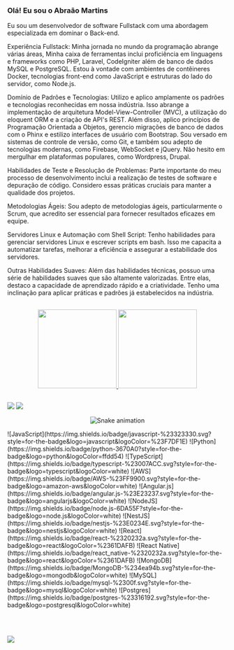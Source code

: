 ### Olá! Eu sou o Abraão Martins


Eu sou um desenvolvedor de software Fullstack com uma abordagem especializada em dominar o Back-end.

Experiência Fullstack:
Minha jornada no mundo da programação abrange várias áreas, Minha caixa de ferramentas inclui proficiência em linguagens e frameworks como PHP, Laravel, CodeIgniter além de banco de dados MySQL e PostgreSQL. Estou à vontade com ambientes de contêineres Docker, tecnologias front-end como JavaScript e estruturas do lado do servidor, como Node.js.

Domínio de Padrões e Tecnologias:
Utilizo e aplico amplamente os padrões e tecnologias reconhecidas em nossa indústria. Isso abrange a implementação de arquitetura Model-View-Controller (MVC), a utilização do eloquent ORM e a criação de API's REST. Além disso, aplico princípios de Programação Orientada a Objetos, gerencio migrações de banco de dados com o Phinx e estilizo interfaces de usuário com Bootstrap. Sou versado em sistemas de controle de versão, como Git, e também sou adepto de tecnologias modernas, como Firebase, WebSocket e jQuery. Não hesito em mergulhar em plataformas populares, como Wordpress, Drupal.

Habilidades de Teste e Resolução de Problemas:
Parte importante do meu processo de desenvolvimento inclui a realização de testes de software e depuração de código. Considero essas práticas cruciais para manter a qualidade dos projetos.

Metodologias Ágeis:
Sou adepto de metodologias ágeis, particularmente o Scrum, que acredito ser essencial para fornecer resultados eficazes em equipe.

Servidores Linux e Automação com Shell Script:
Tenho habilidades para gerenciar servidores Linux e escrever scripts em bash. Isso me capacita a automatizar tarefas, melhorar a eficiência e assegurar a estabilidade dos servidores.

Outras Habilidades Suaves:
Além das habilidades técnicas, possuo uma série de habilidades suaves que são altamente valorizadas. Entre elas, destaco a capacidade de aprendizado rápido e a criatividade. Tenho uma inclinação para aplicar práticas e padrões já estabelecidos na indústria.


##
<div align="center">
  <a href="https://github.com/abraao69">
  <img height="180em" src="https://github-readme-stats.vercel.app/api?username=abraao69&show_icons=true&theme=cobalt&include_all_commits=true&count_private=true"/>
  <img height="180em" src="https://github-readme-stats.vercel.app/api/top-langs/?username=abraao69&layout=compact&langs_count=7&theme=cobalt"/>
</div>
 



  </div>
  
##

<div> 

  <a href = "Abraão:abraao695@gmail.com"><img src="https://img.shields.io/badge/-Gmail-%23333?style=for-the-badge&logo=gmail&logoColor=white" target="_blank"></a>
  <a href="[https://www.linkedin.com/in/abraao69/](https://www.linkedin.com/in/abra%C3%A3o-martins-20021b243/recent-activity/)" target="_blank"><img src="https://img.shields.io/badge/-LinkedIn-%230077B5?style=for-the-badge&logo=linkedin&logoColor=white" target="_blank"></a> 
  
</div>



<div align="center">
  
  ![Snake animation](https://github.com/danielbped/danielbped/blob/output/github-contribution-grid-snake.svg)
  
</div>
 ![JavaScript](https://img.shields.io/badge/javascript-%23323330.svg?style=for-the-badge&logo=javascript&logoColor=%23F7DF1E) ![Python](https://img.shields.io/badge/python-3670A0?style=for-the-badge&logo=python&logoColor=ffdd54) ![TypeScript](https://img.shields.io/badge/typescript-%23007ACC.svg?style=for-the-badge&logo=typescript&logoColor=white) ![AWS](https://img.shields.io/badge/AWS-%23FF9900.svg?style=for-the-badge&logo=amazon-aws&logoColor=white) ![Angular.js](https://img.shields.io/badge/angular.js-%23E23237.svg?style=for-the-badge&logo=angularjs&logoColor=white) ![NodeJS](https://img.shields.io/badge/node.js-6DA55F?style=for-the-badge&logo=node.js&logoColor=white) ![NestJS](https://img.shields.io/badge/nestjs-%23E0234E.svg?style=for-the-badge&logo=nestjs&logoColor=white) ![React](https://img.shields.io/badge/react-%2320232a.svg?style=for-the-badge&logo=react&logoColor=%2361DAFB) ![React Native](https://img.shields.io/badge/react_native-%2320232a.svg?style=for-the-badge&logo=react&logoColor=%2361DAFB) ![MongoDB](https://img.shields.io/badge/MongoDB-%234ea94b.svg?style=for-the-badge&logo=mongodb&logoColor=white) ![MySQL](https://img.shields.io/badge/mysql-%2300f.svg?style=for-the-badge&logo=mysql&logoColor=white) ![Postgres](https://img.shields.io/badge/postgres-%23316192.svg?style=for-the-badge&logo=postgresql&logoColor=white)



<br><br>
<div> 
  <a href="https://www.linkedin.com/in/abraao-polcaro" target="_blank"><img src="https://img.shields.io/badge/-LinkedIn-%230077B5?style=for-the-badge&logo=linkedin&logoColor=white" target="_blank" target="_blank"></a> 

</div>
